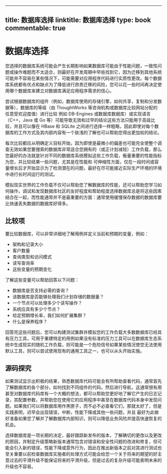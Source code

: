 
---
title: 数据库选择
linktitle: 数据库选择
type: book
commentable: true
---

# 数据库选择

您选择的数据库系统可能会产生长期影响如果数据库可能由于性能问题，一致性问题或操作难题而不太适合，则最好在开发周期中早些找到它，因为迁移到其他系统可能并不容易在某些情况下，可能需要对应用程序代码进行实质性更改。每个数据库系统都有优点和缺点为了降低进行昂贵迁移的风险，您可以花一些时间再决定使用哪个数据库来建立对数据库满足应用程序需求的信心。

尝试根据数据库的组件（例如，数据库使用的存储引擎，如何共享，复制和分发数据等），数据库的等级（由 ThoughtWorks 等咨询机构或数据库比较网站分配的任意受欢迎度值）进行比较 例如 DB-Engines 或数据库数据库）或实现语言（C++，Java 或 Go 等）可能导致无效和过早的结论这些方法只能用于高级比较，并且可以像在 HBase 和 SQLite 之间进行选择一样粗略，因此即使对每个数据库的工作方式及其内部内容有一个肤浅的了解也可以帮助您得出更加权的结论。

每次比较都应从明确定义目标开始，因为即使是最微小的偏差也可能完全使整个调查无效如果您要搜索的数据库非常适合您拥有的（或正计划减轻）工作负载，那么您最好的办法就是针对不同的数据库系统模拟这些工作负载，衡量重要的性能指标 为您，并比较结果一些问题，尤其是在性能和 可伸缩性方面，仅在一段时间或容量增长后才开始显示为了检测潜在的问题，最好在尽可能接近实际生产环境的环境中进行长时间运行的测试。

模拟现实世界的工作负载不仅可以帮助您了解数据库的性能，还可以帮助您学习如何操作，调试和发现数据库社区的友好程度和帮助程度选择数据库总是将这些因素结合在一起，而性能通常并不是最重要的方面：通常使用缓慢保存数据的数据库要比快速丢失数据的数据库好得多。

## 比较项

要比较数据库，可以非常详细地了解用例并定义当前和预期的变量，例如：

- 架构和记录大小
- 客户数量
- 查询类型和访问模式
- 读写查询率
- 这些变量的预期变化

了解这些变量可以帮助回答以下问题：

- 数据库是否支持必需的查询？
- 该数据库是否能够处理我们计划存储的数据量？
- 一个节点可以处理多少个读写操作？
- 系统应具有多少个节点？
- 给定预期增长率，我们如何扩展集群？
- 什么是保养程序？

回答完这些问题后，您可以构建测试集群并模拟您的工作负载大多数数据库已经具有压力工具，可用于重建特定的用例如果没有标准的压力工具可以在数据库生态系统中生成现实的随机工作负载，则可能是一个危险信号如果某些情况使您无法使用默认工具，则可以尝试使用现有的通用工具之一，也可以从头开始实施。

## 源码探究

如果测试显示出积极的结果，熟悉数据库代码可能会有所帮助查看代码，通常首先了解数据库的各个部分，如何找到不同组件的代码，然后进行导航，这通常很有用甚至对数据库代码库有一个大概的想法，都可以帮助您更好地了解它产生的日志记录，其配置参数，并帮助您在使用它的应用程序中甚至在数据库代码本身中发现问题。如果我们可以将数据库用作黑匣子，而不必不必查看它们，那就太好了，但是实践表明，迟早会出现错误，中断，性能下降或其他一些问题，并且 最好为此做好准备如果您了解并了解数据库内部知识，则可以降低业务风险并提高快速恢复的机会。

选择数据库是一项长期的决定，最好跟踪新发布的版本，了解确切的更改以及更改的原因，并制定升级策略新版本通常包含对错误和安全性问题的改进和修复，但可能会引入新的错误，性能下降或意外行为，因此在推出新版本之前对其进行测试也至关重要以前检查数据库实施者的处理方式可能会给您一个关于将来的期望的好主意过去的平滑升级不能保证将来的平滑升级，但是过去的复杂升级可能表明未来的升级也不容易。

    